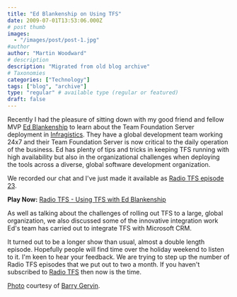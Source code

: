```yaml
---
title: "Ed Blankenship on Using TFS"
date: 2009-07-01T13:53:06.000Z
# post thumb
images:
  - "/images/post/post-1.jpg"
#author
author: "Martin Woodward"
# description
description: "Migrated from old blog archive"
# Taxonomies
categories: ["Technology"]
tags: ["blog", "archive"]
type: "regular" # available type (regular or featured)
draft: false
---
```


[](http://www.flickr.com/photos/bgervin/3320077849/in/set-72157614557110879/) Recently I had the pleasure of sitting down with my good friend and fellow MVP [Ed Blankenship](http://www.edsquared.com/) to learn about the Team Foundation Server deployment in [Infragistics](http://www.infragistics.com/). They have a global development team working 24x7 and their Team Foundation Server is now critical to the daily operation of the business.  Ed has plenty of tips and tricks in keeping TFS running with high availability but also in the organizational challenges when deploying the tools across a diverse, global software development organization.  

We recorded our chat and I've just made it available as [Radio TFS episode 23](http://www.radiotfs.com/2009/07/01/UsingTFSWithEdBlankenship.aspx). 

**Play Now:** [Radio TFS - Using TFS with Ed Blankenship](http://www.podtrac.com/pts/redirect.mp3/listen.radiotfs.com/radiotfs_023.mp3)

As well as talking about the challenges of rolling out TFS to a large, global organization, we also discussed some of the innovative integration work Ed's team has carried out to integrate TFS with Microsoft CRM.    

It turned out to be a longer show than usual, almost a double length episode.  Hopefully people will find time over the holiday weekend to listen to it.  I'm keen to hear your feedback. We are trying to step up the number of Radio TFS episodes that we put out to two a month.  If you haven't subscribed to [Radio TFS](http://www.radiotfs.com) then now is the time.  

[Photo](http://www.flickr.com/photos/bgervin/3320077849/in/set-72157614557110879/) courtesy of [Barry Gervin](http://blogs.objectsharp.com/cs/blogs/Barry/).